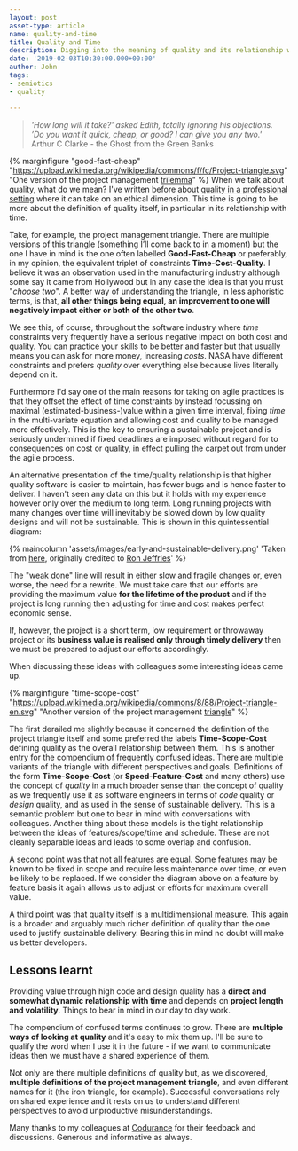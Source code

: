 ```yaml
---
layout: post
asset-type: article
name: quality-and-time
title: Quality and Time
description: Digging into the meaning of quality and its relationship with time.
date: '2019-02-03T10:30:00.000+00:00'
author: John
tags:
- semiotics
- quality

---
```


> *'How long will it take?' asked Edith, totally ignoring his objections. <br>
> ’Do you want it quick, cheap, or good? I can give you any two.'*<br> Arthur C Clarke - the Ghost from the Green Banks

{% marginfigure "good-fast-cheap" "https://upload.wikimedia.org/wikipedia/commons/f/fc/Project-triangle.svg" "One version of the project management [trilemma](https://en.wikipedia.org/wiki/Trilemma#The_project-management_trilemma)" %}
When we talk about quality, what do we mean? I've written before about [quality in a professional setting](the-good-programmer) where it can take on an ethical dimension. This time is going to be more about the definition of quality itself, in particular in its relationship with time. 

Take, for example, the project management triangle. There are multiple versions of this triangle (something I’ll come back to in a moment) but the one I have in mind is the one often labelled **Good-Fast-Cheap** or preferably, in my opinion, the equivalent triplet of constraints **Time-Cost-Quality**. I believe it was an observation used in the manufacturing industry although some say it came from Hollywood but in any case the idea is that you must "*choose two*". A better way of understanding the triangle, in less aphoristic terms, is that, **all other things being equal, an improvement to one will negatively impact either or both of the other two**. 

We see this, of course, throughout the software industry where *time* constraints very frequently have a serious negative impact on both cost and quality. You can practice your skills to be better and faster but that usually means you can ask for more money, increasing *costs*. NASA have different constraints and prefers *quality* over everything else because lives literally depend on it.

Furthermore I'd say one of the main reasons for taking on agile practices is that they offset the effect of time constraints by instead focussing on maximal (estimated-business-)value within a given time interval, fixing *time* in the multi-variate equation and allowing cost and quality to be managed more effectively. This is the key to ensuring a sustainable project and is seriously undermined if fixed deadlines are imposed without regard for to consequences on cost or quality, in effect pulling the carpet out from under the agile process.

An alternative presentation of the time/quality relationship is that higher quality software is easier to maintain, has fewer bugs and is hence faster to deliver. I haven't seen any data on this but it holds with my experience however only over the medium to long term. Long running projects with many changes over time will inevitably be slowed down by low quality designs and will not be sustainable. This is shown in this quintessential diagram:

{% maincolumn 'assets/images/early-and-sustainable-delivery.png' 'Taken from <a href="http://scrumreferencecard.com/scrum-reference-card/">here</a>, originally credited to <a href="https://twitter.com/RonJeffries">Ron Jeffries</a>' %}

The "weak done" line will result in either slow and fragile changes or, even worse, the need for a rewrite. We must take care that our efforts are providing the maximum value **for the lifetime of the product** and if the project is long running then adjusting for time and cost makes perfect economic sense.

If, however, the project is a short term, low requirement or throwaway project or its **business value is realised only through timely delivery** then we must be prepared to adjust our efforts accordingly.

When discussing these ideas with colleagues some interesting ideas came up.

{% marginfigure "time-scope-cost" "https://upload.wikimedia.org/wikipedia/commons/8/88/Project-triangle-en.svg" "Another version of the project management [triangle](https://en.wikipedia.org/wiki/Project_management_triangle)" %}

The first derailed me slightly because it concerned the definition of the project triangle itself and some preferred the labels **Time-Scope-Cost** defining quality as the overall relationship between them. This is another entry for the compendium of frequently confused ideas. There are multiple variants of the triangle with different perspectives and goals. Definitions of the form **Time-Scope-Cost** (or **Speed-Feature-Cost** and many others) use the concept of *quality* in a much broader sense than the concept of quality as we frequently use it as software engineers in terms of *code* quality or *design* quality, and as used in the sense of sustainable delivery. This is a semantic problem but one to bear in mind with conversations with colleagues. Another thing about these models is the tight relationship between the ideas of features/scope/time and schedule. These are not cleanly separable ideas and leads to some overlap and confusion.

A second point was that not all features are equal. Some features may be known to be fixed in scope and require less maintenance over time, or even be likely to be replaced. If we consider the diagram above on a feature by feature basis it again allows us to adjust or efforts for maximum overall value.

A third point was that quality itself is a [multidimensional measure](https://en.wikipedia.org/wiki/Eight_dimensions_of_quality). This again is a broader and arguably much richer definition of quality than the one used to justify sustainable delivery. Bearing this in mind no doubt will make us better developers.

## Lessons learnt
Providing value through high code and design quality has a **direct and somewhat dynamic relationship with time** and depends on **project length and volatility**. Things to bear in mind in our day to day work.

The compendium of confused terms continues to grow. There are **multiple ways of looking at quality** and it's easy to mix them up. I'll be sure to qualify the word when I use it in the future - if we want to communicate ideas then we must have a shared experience of them. 

Not only are there multiple definitions of quality but, as we discovered, **multiple definitions of the project management triangle**, and even different names for it (the iron triangle, for example). Successful conversations rely on shared experience and it rests on us to understand different perspectives to avoid unproductive misunderstandings.

Many thanks to my colleagues at [Codurance](codurance.com) for their feedback and discussions. Generous and informative as always.